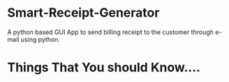 # Smart-Receipt-Generator
A python based GUI App to send billing receipt to the customer through e-mail using python.

<h1 id="video">
	Things That You should Know....
</h1><br>


